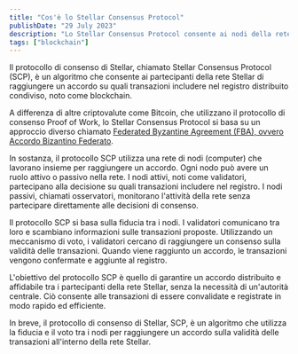 ```yaml
---
title: "Cos'è lo Stellar Consensus Protocol"
publishDate: "29 July 2023"
description: "Lo Stellar Consensus Protocol consente ai nodi della rete di raggiungere l'accordo e di condividere il registro."
tags: ["blockchain"]
---
```


Il protocollo di consenso di Stellar, chiamato Stellar Consensus Protocol (SCP), è un algoritmo che consente ai partecipanti della rete Stellar di raggiungere un accordo su quali transazioni includere nel registro distribuito condiviso, noto come blockchain.

A differenza di altre criptovalute come Bitcoin, che utilizzano il protocollo di consenso Proof of Work, lo Stellar Consensus Protocol si basa su un approccio diverso chiamato [Federated Byzantine Agreement (FBA), ovvero Accordo Bizantino Federato](https://www.fabriziodevincenzi.com/posts/accordo-bizantino-federato).

In sostanza, il protocollo SCP utilizza una rete di nodi (computer) che lavorano insieme per raggiungere un accordo. Ogni nodo può avere un ruolo attivo o passivo nella rete. I nodi attivi, noti come validatori, partecipano alla decisione su quali transazioni includere nel registro. I nodi passivi, chiamati osservatori, monitorano l'attività della rete senza partecipare direttamente alle decisioni di consenso.

Il protocollo SCP si basa sulla fiducia tra i nodi. I validatori comunicano tra loro e scambiano informazioni sulle transazioni proposte. Utilizzando un meccanismo di voto, i validatori cercano di raggiungere un consenso sulla validità delle transazioni. Quando viene raggiunto un accordo, le transazioni vengono confermate e aggiunte al registro.

L'obiettivo del protocollo SCP è quello di garantire un accordo distribuito e affidabile tra i partecipanti della rete Stellar, senza la necessità di un'autorità centrale. Ciò consente alle transazioni di essere convalidate e registrate in modo rapido ed efficiente.

In breve, il protocollo di consenso di Stellar, SCP, è un algoritmo che utilizza la fiducia e il voto tra i nodi per raggiungere un accordo sulla validità delle transazioni all'interno della rete Stellar.
